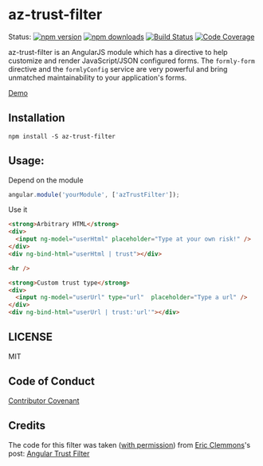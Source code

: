 # az-trust-filter

Status:
[![npm version](https://img.shields.io/npm/v/az-trust-filter.svg?style=flat-square)](https://www.npmjs.org/package/az-trust-filter)
[![npm downloads](https://img.shields.io/npm/dm/az-trust-filter.svg?style=flat-square)](http://npm-stat.com/charts.html?package=az-trust-filter&from=2015-06-01)
[![Build Status](https://snap-ci.com/alianza-dev/az-trust-filter/branch/master/build_image)](https://snap-ci.com/alianza-dev/az-trust-filter/branch/master)
[![Code Coverage](https://img.shields.io/codecov/c/github/alianza-dev/az-trust-filter.svg?style=flat-square)](https://codecov.io/github/alianza-dev/az-trust-filter)

az-trust-filter is an AngularJS module which has a directive to help customize and render JavaScript/JSON configured forms.
The `formly-form` directive and the `formlyConfig` service are very powerful and bring unmatched maintainability to your
application's forms.

[Demo](https://jsbin.com/qozude/edit?html,js,console,output)

## Installation

```
npm install -S az-trust-filter
```

## Usage:

Depend on the module

```javascript
angular.module('yourModule', ['azTrustFilter']);
```

Use it

```html
<strong>Arbitrary HTML</strong>
<div>
  <input ng-model="userHtml" placeholder="Type at your own risk!" />
</div>
<div ng-bind-html="userHtml | trust"></div>

<hr />

<strong>Custom trust type</strong>
<div>
  <input ng-model="userUrl" type="url"  placeholder="Type a url" />
</div>
<div ng-bind-html="userUrl | trust:'url'"></div>
```

## LICENSE

MIT

## Code of Conduct

[Contributor Covenant](http://contributor-covenant.org)

## Credits

The code for this filter was taken ([with permission](https://twitter.com/kentcdodds/status/628245089962209280))
from [Eric Clemmons](http://ericclemmons.com/)'s post:
[Angular Trust Filter](http://ericclemmons.com/angular/angular-trust-filter/)
